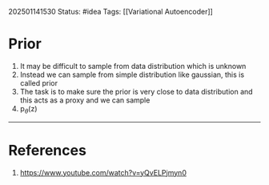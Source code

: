 202501141530
Status: #idea
Tags: [[Variational Autoencoder]]

# Prior

1. It may be difficult to sample from data distribution which is unknown
2. Instead we can sample from simple distribution like gaussian, this is called prior
3. The task is to make sure the prior is very close to data distribution and this acts as a proxy and we can sample
4. p$_\theta$(z)
---
# References

1. https://www.youtube.com/watch?v=yQvELPjmyn0